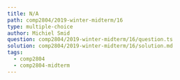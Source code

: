```yaml
---
title: N/A
path: comp2804/2019-winter-midterm/16
type: multiple-choice
author: Michiel Smid
question: comp2804/2019-winter-midterm/16/question.ts
solution: comp2804/2019-winter-midterm/16/solution.md
tags:
  - comp2804
  - comp2804-midterm
---
```

